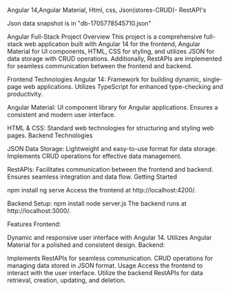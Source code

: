 Angular 14,Angular Material, Html, css, Json(stores-CRUD)- RestAPI's

Json data snapshot is in "db-1705778545710.json"

Angular Full-Stack Project Overview This project is a comprehensive full-stack web application built with Angular 14 for the frontend, Angular Material for UI components, HTML, CSS for styling, and utilizes JSON for data storage with CRUD operations. Additionally, RestAPIs are implemented for seamless communication between the frontend and backend.

Frontend Technologies Angular 14: Framework for building dynamic, single-page web applications. Utilizes TypeScript for enhanced type-checking and productivity.

Angular Material: UI component library for Angular applications. Ensures a consistent and modern user interface.

HTML & CSS: Standard web technologies for structuring and styling web pages. Backend Technologies

JSON Data Storage: Lightweight and easy-to-use format for data storage. Implements CRUD operations for effective data management.

RestAPIs: Facilitates communication between the frontend and backend. Ensures seamless integration and data flow. Getting Started

npm install ng serve Access the frontend at http://localhost:4200/.

Backend Setup: npm install node server.js The backend runs at http://localhost:3000/.

Features Frontend:

Dynamic and responsive user interface with Angular 14. Utilizes Angular Material for a polished and consistent design. Backend:

Implements RestAPIs for seamless communication. CRUD operations for managing data stored in JSON format. Usage Access the frontend to interact with the user interface. Utilize the backend RestAPIs for data retrieval, creation, updating, and deletion.

